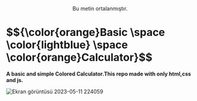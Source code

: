<p style="text-align: center;">
Bu metin ortalanmıştır.
</p>

<h1>$${\color{orange}Basic \space \color{lightblue} \space \color{orange}Calculator}$$</h1>

<strong>A basic and simple Colored Calculator.This repo made with only html,css and js.</strong>

![Ekran görüntüsü 2023-05-11 224059](https://github.com/Berkay0607/Calculator/assets/89136410/119d68f4-bcae-4f07-b4f6-9c0ab3a4fc5e)


